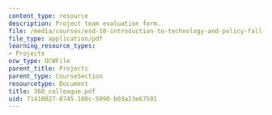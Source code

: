 ```yaml
---
content_type: resource
description: Project team evaluation form.
file: /media/courses/esd-10-introduction-to-technology-and-policy-fall-2006/714100270745108c5090b03a23e67501_360_colleague.pdf
file_type: application/pdf
learning_resource_types:
- Projects
ocw_type: OCWFile
parent_title: Projects
parent_type: CourseSection
resourcetype: Document
title: 360_colleague.pdf
uid: 71410027-0745-108c-5090-b03a23e67501
---
```

